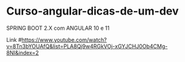 # Curso-angular-dicas-de-um-dev
 SPRING BOOT 2.X com ANGULAR 10 e 11  

Link
#https://www.youtube.com/watch?v=8Tn3bYOUAfQ&list=PLA8Qj9w4RGkVOj-xGYJCHJ0Ob4CMg-8NI&index=2
